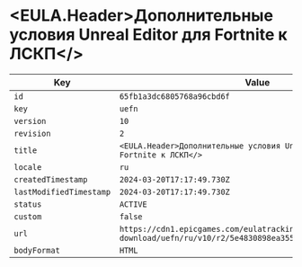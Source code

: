 # <EULA.Header>Дополнительные условия Unreal Editor для Fortnite к ЛСКП</>

| Key | Value |
| --- | ----- |
| `id` | `65fb1a3dc6805768a96cbd6f` |
| `key` | `uefn` |
| `version` | `10` |
| `revision` | `2` |
| `title` | `<EULA.Header>Дополнительные условия Unreal Editor для Fortnite к ЛСКП</>` |
| `locale` | `ru` |
| `createdTimestamp` | `2024-03-20T17:17:49.730Z` |
| `lastModifiedTimestamp` | `2024-03-20T17:17:49.730Z` |
| `status` | `ACTIVE` |
| `custom` | `false` |
| `url` | `https://cdn1.epicgames.com/eulatracking-download/uefn/ru/v10/r2/5e4830898ea3559f5a38e7dd20ec000f.pdf` |
| `bodyFormat` | `HTML` |

